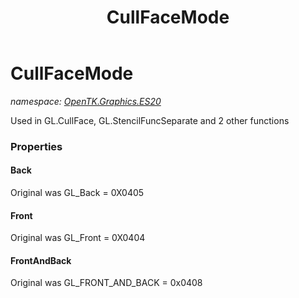 ﻿---
title: CullFaceMode
---

# CullFaceMode
_namespace: [OpenTK.Graphics.ES20](N-OpenTK.Graphics.ES20.html)_

Used in GL.CullFace, GL.StencilFuncSeparate and 2 other functions



### Properties

#### Back
Original was GL_Back = 0X0405
#### Front
Original was GL_Front = 0X0404
#### FrontAndBack
Original was GL_FRONT_AND_BACK = 0x0408

